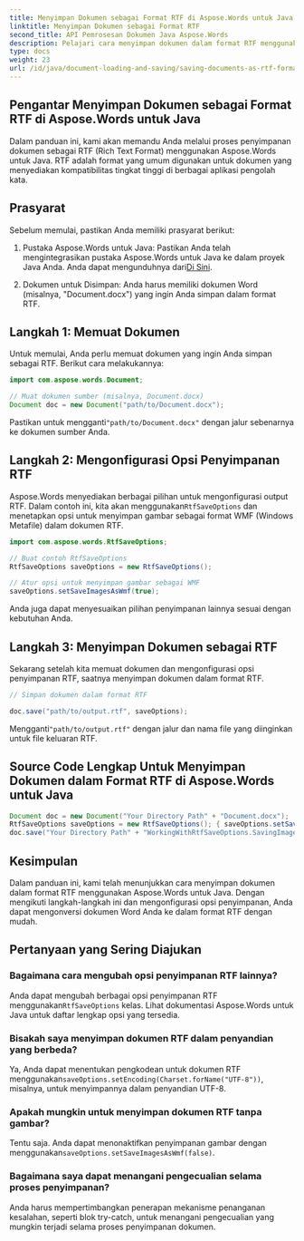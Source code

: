 ```yaml
---
title: Menyimpan Dokumen sebagai Format RTF di Aspose.Words untuk Java
linktitle: Menyimpan Dokumen sebagai Format RTF
second_title: API Pemrosesan Dokumen Java Aspose.Words
description: Pelajari cara menyimpan dokumen dalam format RTF menggunakan Aspose.Words untuk Java. Panduan langkah demi langkah dengan kode sumber untuk konversi dokumen yang efisien.
type: docs
weight: 23
url: /id/java/document-loading-and-saving/saving-documents-as-rtf-format/
---
```


## Pengantar Menyimpan Dokumen sebagai Format RTF di Aspose.Words untuk Java

Dalam panduan ini, kami akan memandu Anda melalui proses penyimpanan dokumen sebagai RTF (Rich Text Format) menggunakan Aspose.Words untuk Java. RTF adalah format yang umum digunakan untuk dokumen yang menyediakan kompatibilitas tingkat tinggi di berbagai aplikasi pengolah kata.

## Prasyarat

Sebelum memulai, pastikan Anda memiliki prasyarat berikut:

1.  Pustaka Aspose.Words untuk Java: Pastikan Anda telah mengintegrasikan pustaka Aspose.Words untuk Java ke dalam proyek Java Anda. Anda dapat mengunduhnya dari[Di Sini](https://releases.aspose.com/words/java/).

2. Dokumen untuk Disimpan: Anda harus memiliki dokumen Word (misalnya, "Document.docx") yang ingin Anda simpan dalam format RTF.

## Langkah 1: Memuat Dokumen

Untuk memulai, Anda perlu memuat dokumen yang ingin Anda simpan sebagai RTF. Berikut cara melakukannya:

```java
import com.aspose.words.Document;

// Muat dokumen sumber (misalnya, Document.docx)
Document doc = new Document("path/to/Document.docx");
```

 Pastikan untuk mengganti`"path/to/Document.docx"` dengan jalur sebenarnya ke dokumen sumber Anda.

## Langkah 2: Mengonfigurasi Opsi Penyimpanan RTF

 Aspose.Words menyediakan berbagai pilihan untuk mengonfigurasi output RTF. Dalam contoh ini, kita akan menggunakan`RtfSaveOptions` dan menetapkan opsi untuk menyimpan gambar sebagai format WMF (Windows Metafile) dalam dokumen RTF.

```java
import com.aspose.words.RtfSaveOptions;

// Buat contoh RtfSaveOptions
RtfSaveOptions saveOptions = new RtfSaveOptions();

// Atur opsi untuk menyimpan gambar sebagai WMF
saveOptions.setSaveImagesAsWmf(true);
```

Anda juga dapat menyesuaikan pilihan penyimpanan lainnya sesuai dengan kebutuhan Anda.

## Langkah 3: Menyimpan Dokumen sebagai RTF

Sekarang setelah kita memuat dokumen dan mengonfigurasi opsi penyimpanan RTF, saatnya menyimpan dokumen dalam format RTF.

```java
// Simpan dokumen dalam format RTF

doc.save("path/to/output.rtf", saveOptions);
```

 Mengganti`"path/to/output.rtf"` dengan jalur dan nama file yang diinginkan untuk file keluaran RTF.

## Source Code Lengkap Untuk Menyimpan Dokumen dalam Format RTF di Aspose.Words untuk Java

```java
Document doc = new Document("Your Directory Path" + "Document.docx");
RtfSaveOptions saveOptions = new RtfSaveOptions(); { saveOptions.setSaveImagesAsWmf(true); }
doc.save("Your Directory Path" + "WorkingWithRtfSaveOptions.SavingImagesAsWmf.rtf", saveOptions);
```

## Kesimpulan

Dalam panduan ini, kami telah menunjukkan cara menyimpan dokumen dalam format RTF menggunakan Aspose.Words untuk Java. Dengan mengikuti langkah-langkah ini dan mengonfigurasi opsi penyimpanan, Anda dapat mengonversi dokumen Word Anda ke dalam format RTF dengan mudah.

## Pertanyaan yang Sering Diajukan

### Bagaimana cara mengubah opsi penyimpanan RTF lainnya?

 Anda dapat mengubah berbagai opsi penyimpanan RTF menggunakan`RtfSaveOptions` kelas. Lihat dokumentasi Aspose.Words untuk Java untuk daftar lengkap opsi yang tersedia.

### Bisakah saya menyimpan dokumen RTF dalam penyandian yang berbeda?

 Ya, Anda dapat menentukan pengkodean untuk dokumen RTF menggunakan`saveOptions.setEncoding(Charset.forName("UTF-8"))`, misalnya, untuk menyimpannya dalam penyandian UTF-8.

### Apakah mungkin untuk menyimpan dokumen RTF tanpa gambar?

 Tentu saja. Anda dapat menonaktifkan penyimpanan gambar dengan menggunakan`saveOptions.setSaveImagesAsWmf(false)`.

### Bagaimana saya dapat menangani pengecualian selama proses penyimpanan?

Anda harus mempertimbangkan penerapan mekanisme penanganan kesalahan, seperti blok try-catch, untuk menangani pengecualian yang mungkin terjadi selama proses penyimpanan dokumen.
